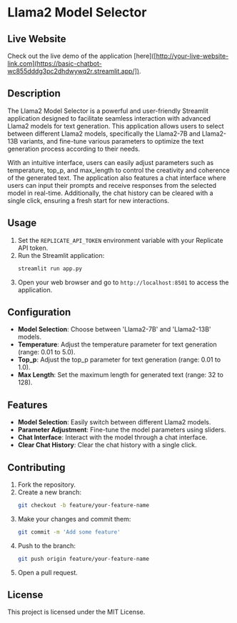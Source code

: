 # Llama2 Model Selector

## Live Website
Check out the live demo of the application [here]([http://your-live-website-link.com](https://basic-chatbot-wc855dddg3pc2dhdwywq2r.streamlit.app/]).


## Description
The Llama2 Model Selector is a powerful and user-friendly Streamlit application designed to facilitate seamless interaction with advanced Llama2 models for text generation. This application allows users to select between different Llama2 models, specifically the Llama2-7B and Llama2-13B variants, and fine-tune various parameters to optimize the text generation process according to their needs.

With an intuitive interface, users can easily adjust parameters such as temperature, top_p, and max_length to control the creativity and coherence of the generated text. The application also features a chat interface where users can input their prompts and receive responses from the selected model in real-time. Additionally, the chat history can be cleared with a single click, ensuring a fresh start for new interactions.


## Usage
1. Set the `REPLICATE_API_TOKEN` environment variable with your Replicate API token.
2. Run the Streamlit application:
    ```sh
    streamlit run app.py
    ```
3. Open your web browser and go to `http://localhost:8501` to access the application.

## Configuration
- **Model Selection**: Choose between 'Llama2-7B' and 'Llama2-13B' models.
- **Temperature**: Adjust the temperature parameter for text generation (range: 0.01 to 5.0).
- **Top_p**: Adjust the top_p parameter for text generation (range: 0.01 to 1.0).
- **Max Length**: Set the maximum length for generated text (range: 32 to 128).

## Features
- **Model Selection**: Easily switch between different Llama2 models.
- **Parameter Adjustment**: Fine-tune the model parameters using sliders.
- **Chat Interface**: Interact with the model through a chat interface.
- **Clear Chat History**: Clear the chat history with a single click.

## Contributing
1. Fork the repository.
2. Create a new branch:
    ```sh
    git checkout -b feature/your-feature-name
    ```
3. Make your changes and commit them:
    ```sh
    git commit -m 'Add some feature'
    ```
4. Push to the branch:
    ```sh
    git push origin feature/your-feature-name
    ```
5. Open a pull request.

## License
This project is licensed under the MIT License.
